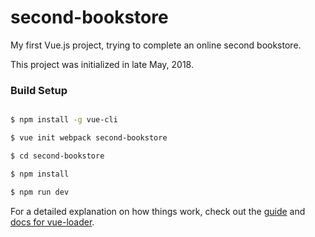 # second-bookstore

My first Vue.js project, trying to complete an online second bookstore.

This project was initialized in late May, 2018. 

### Build Setup
```bash

$ npm install -g vue-cli

$ vue init webpack second-bookstore

$ cd second-bookstore

$ npm install

$ npm run dev
```

For a detailed explanation on how things work, check out the [guide](http://vuejs-templates.github.io/webpack/) 
and [docs for vue-loader](http://vuejs.github.io/vue-loader).
